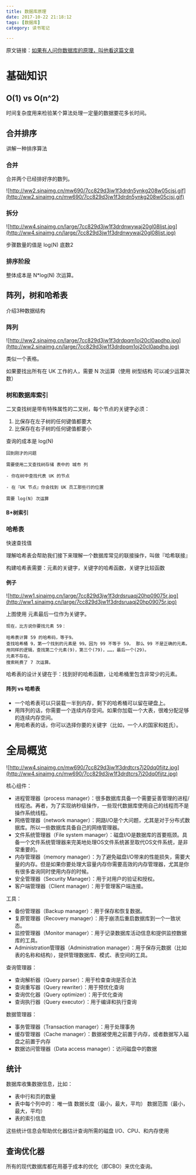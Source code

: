 ```yaml
---
title: 数据库原理
date: 2017-10-22 21:18:12
tags: [数据库]
category: 读书笔记

---
```


	
原文链接：[如果有人问你数据库的原理，叫他看这篇文章](http://blog.jobbole.com/100349/)



# 基础知识

## O(1) vs O(n^2)

时间复杂度用来检验某个算法处理一定量的数据要花多长时间。

## 合并排序

讲解一种排序算法

### 合并

合并两个已经排好序的数列。

![http://ww2.sinaimg.cn/mw690/7cc829d3jw1f3drdn5ynkg208w05cjsj.gif](http://ww2.sinaimg.cn/mw690/7cc829d3jw1f3drdn5ynkg208w05cjsj.gif)

<!--more-->
### 拆分

![http://ww4.sinaimg.cn/large/7cc829d3jw1f3drdnwywaj20gl08ljst.jpg](http://ww4.sinaimg.cn/large/7cc829d3jw1f3drdnwywaj20gl08ljst.jpg)

步骤数量的值是 log(N) 底数2

### 排序阶段

整体成本是 N*log(N) 次运算。

## 阵列，树和哈希表

介绍3种数据结构

### 阵列


![http://ww2.sinaimg.cn/large/7cc829d3jw1f3drdpqm1oj20cl0apdhp.jpg](http://ww2.sinaimg.cn/large/7cc829d3jw1f3drdpqm1oj20cl0apdhp.jpg)

类似一个表格。

如果要找出所有在 UK 工作的人，需要 N 次运算（使用 树型结构 可以减少运算次数）

### 树和数据库索引


二叉查找树是带有特殊属性的二叉树，每个节点的关键字必须：

1. 比保存在左子树的任何键值都要大
2. 比保存在右子树的任何键值都要小


查询的成本是 log(N)

```
回到刚才的问题

需要使用二叉查找树存储 表中的 城市 列

- 你在树中查找代表 UK 的节点

- 在『UK 节点』你会找到 UK 员工那些行的位置

需要 log(N) 次运算
```

#### B+树索引

### 哈希表

快速查找值

理解哈希表会帮助我们接下来理解一个数据库常见的联接操作，叫做『哈希联接』

构建哈希表需要：元素的关键字，关键字的哈希函数，关键字比较函数

#### 例子

![http://ww1.sinaimg.cn/large/7cc829d3jw1f3drdsruaqj20hp09075r.jpg](http://ww1.sinaimg.cn/large/7cc829d3jw1f3drdsruaqj20hp09075r.jpg)


上图使用 元素最后一位作为关键字。

```
现在，比方说你要找元素 59：

哈希表计算 59 的哈希码，等于9。
查找哈希桶 9，第一个找到的元素是 99。因为 99 不等于 59， 那么 99 不是正确的元素。
用同样的逻辑，查找第二个元素(9)，第三个(79)，……，最后一个(29)。
元素不存在。
搜索耗费了 7 次运算。
```

哈希表的设计关键在于：找到好的哈希函数，让哈希桶里包含非常少的元素。

#### 阵列 vs 哈希表



- 一个哈希表可以只装载一半到内存，剩下的哈希桶可以留在硬盘上。
- 用阵列的话，你需要一个连续内存空间。如果你加载一个大表，很难分配足够的连续内存空间。
- 用哈希表的话，你可以选择你要的关键字（比如，一个人的国家和姓氏）。

# 全局概览

![http://ww4.sinaimg.cn/mw690/7cc829d3jw1f3drdtcrs7j20dq0fijtz.jpg](http://ww4.sinaimg.cn/mw690/7cc829d3jw1f3drdtcrs7j20dq0fijtz.jpg)


核心组件：

- 进程管理器（process manager）：很多数据库具备一个需要妥善管理的进程/线程池。再者，为了实现纳秒级操作，一些现代数据库使用自己的线程而不是操作系统线程。
- 网络管理器（network manager）：网路I/O是个大问题，尤其是对于分布式数据库。所以一些数据库具备自己的网络管理器。
- 文件系统管理器（File system manager）：磁盘I/O是数据库的首要瓶颈。具备一个文件系统管理器来完美地处理OS文件系统甚至取代OS文件系统，是非常重要的。
- 内存管理器（memory manager）：为了避免磁盘I/O带来的性能损失，需要大量的内存。但是如果你要处理大容量内存你需要高效的内存管理器，尤其是你有很多查询同时使用内存的时候。
- 安全管理器（Security Manager）：用于对用户的验证和授权。
- 客户端管理器（Client manager）：用于管理客户端连接。

工具：

- 备份管理器（Backup manager）：用于保存和恢复数据。
- 复原管理器（Recovery manager）：用于崩溃后重启数据库到一个一致状态。
- 监控管理器（Monitor manager）：用于记录数据库活动信息和提供监控数据库的工具。
- Administration管理器（Administration manager）：用于保存元数据（比如表的名称和结构），提供管理数据库、模式、表空间的工具。

查询管理器：

- 查询解析器（Query parser）：用于检查查询是否合法
- 查询重写器（Query rewriter）：用于预优化查询
- 查询优化器（Query optimizer）：用于优化查询
- 查询执行器（Query executor）：用于编译和执行查询

数据管理器：

- 事务管理器（Transaction manager）：用于处理事务
- 缓存管理器（Cache manager）：数据被使用之前置于内存，或者数据写入磁盘之前置于内存
- 数据访问管理器（Data access manager）：访问磁盘中的数据


## 统计

数据库收集数据信息，比如：

- 表中行和页的数量
- 表中每个列中的：
	唯一值
	数据长度（最小，最大，平均）
	数据范围（最小，最大，平均）
- 表的索引信息

这些统计信息会帮助优化器估计查询所需的磁盘 I/O、CPU、和内存使用

## 查询优化器

所有的现代数据库都在用基于成本的优化（即CBO）来优化查询。




